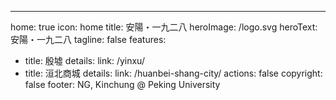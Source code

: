 ---
home: true
icon: home
title: 安陽・一九二八
heroImage: /logo.svg
heroText: 安陽・一九二八
tagline: false
features: 
  - title: 殷墟
    details: 
    link: /yinxu/
  - title: 洹北商城
    details: 
    link: /huanbei-shang-city/
actions: false
copyright: false
footer: NG, Kinchung @ Peking University
